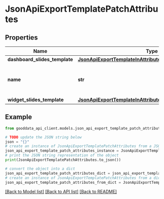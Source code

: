 # JsonApiExportTemplatePatchAttributes


## Properties

Name | Type | Description | Notes
------------ | ------------- | ------------- | -------------
**dashboard_slides_template** | [**JsonApiExportTemplateInAttributesDashboardSlidesTemplate**](JsonApiExportTemplateInAttributesDashboardSlidesTemplate.md) |  | [optional] 
**name** | **str** | User-facing name of the Slides template. | [optional] 
**widget_slides_template** | [**JsonApiExportTemplateInAttributesWidgetSlidesTemplate**](JsonApiExportTemplateInAttributesWidgetSlidesTemplate.md) |  | [optional] 

## Example

```python
from gooddata_api_client.models.json_api_export_template_patch_attributes import JsonApiExportTemplatePatchAttributes

# TODO update the JSON string below
json = "{}"
# create an instance of JsonApiExportTemplatePatchAttributes from a JSON string
json_api_export_template_patch_attributes_instance = JsonApiExportTemplatePatchAttributes.from_json(json)
# print the JSON string representation of the object
print(JsonApiExportTemplatePatchAttributes.to_json())

# convert the object into a dict
json_api_export_template_patch_attributes_dict = json_api_export_template_patch_attributes_instance.to_dict()
# create an instance of JsonApiExportTemplatePatchAttributes from a dict
json_api_export_template_patch_attributes_from_dict = JsonApiExportTemplatePatchAttributes.from_dict(json_api_export_template_patch_attributes_dict)
```
[[Back to Model list]](../README.md#documentation-for-models) [[Back to API list]](../README.md#documentation-for-api-endpoints) [[Back to README]](../README.md)


